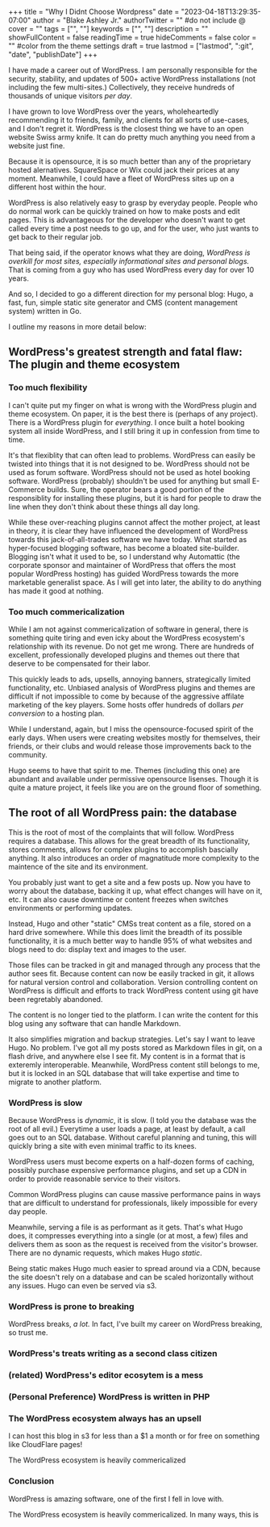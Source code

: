 +++
title = "Why I Didnt Choose Wordpress"
date = "2023-04-18T13:29:35-07:00"
author = "Blake Ashley Jr."
authorTwitter = "" #do not include @
cover = ""
tags = ["", ""]
keywords = ["", ""]
description = ""
showFullContent = false
readingTime = true
hideComments = false
color = "" #color from the theme settings
draft = true
lastmod = ["lastmod", ":git", "date", "publishDate"]
+++

I have made a career out of WordPress. I am personally responsible for the security, stability, and updates of 500+ active WordPress installations (not including the few multi-sites.) Collectively, they receive hundreds of thousands of unique visitors *per day*.

I have grown to love WordPress over the years, wholeheartedly recommending it to friends, family, and clients for all sorts of use-cases, and I don't regret it. WordPress is the closest thing we have to an open website Swiss army knife. It can do pretty much anything you need from a website just fine.

Because it is opensource, it is so much better than any of the proprietary hosted alernatives. SquareSpace or Wix could jack their prices at any moment. Meanwhile, I could have a fleet of WordPress sites up on a different host within the hour.

WordPress is also relatively easy to grasp by everyday people. People who do normal work can be quickly trained on how to make posts and edit pages. This is advantageous for the developer who doesn't want to get called every time a post needs to go up, and for the user, who just wants to get back to their regular job.

That being said, if the operator knows what they are doing, *WordPress is overkill for most sites, especially informational sites and personal blogs.* That is coming from a guy who has used WordPress every day for over 10 years.

And so, I decided to go a different direction for my personal blog: Hugo, a fast, fun, simple static site generator and CMS (content management system) written in Go.

I outline my reasons in more detail below:

## WordPress's greatest strength and fatal flaw: The plugin and theme ecosystem

### Too much flexibility

I can't quite put my finger on what is wrong with the WordPress plugin and theme ecosystem. On paper, it is the best there is (perhaps of any project). There is a WordPress plugin for *everything*. I once built a hotel booking system all inside WordPress, and I still bring it up in confession from time to time.

It's that flexiblity that can often lead to problems. WordPress can easily be twisted into things that it is not designed to be. WordPress should not be used as forum software. WordPress should not be used as hotel booking software. WordPress (probably) shouldn't be used for anything but small E-Commerce builds. Sure, the operator bears a good portion of the responsiblity for installing these plugins, but it is hard for people to draw the line when they don't think about these things all day long.

While these over-reaching plugins cannot affect the mother project, at least in theory, it is clear they have influenced the development of WordPress towards this jack-of-all-trades software we have today. What started as hyper-focused blogging software, has become a bloated site-builder. Blogging isn't what it used to be, so I understand why Automattic (the corporate sponsor and maintainer of WordPress that offers the most popular WordPress hosting) has guided WordPress towards the more marketable generalist space. As I will get into later, the ability to do anything has made it good at nothing.

### Too much commericalization

While I am not against commericalization of software in general, there is something quite tiring and even icky about the WordPress ecosystem's relationship with its revenue. Do not get me wrong. There are hundreds of excellent, professionally developed plugins and themes out there that deserve to be compensated for their labor.

This quickly leads to ads, upsells, annoying banners, strategically limited functionality, etc. Unbiased analysis of WordPress plugins and themes are difficult if not impossible to come by because of the aggressive affilate marketing of the key players. Some hosts offer hundreds of dollars *per conversion* to a hosting plan.

While I understand, again, but I miss the opensource-focused spirit of the early days. When users were creating websites mostly for themselves, their friends, or their clubs and would release those improvements back to the community.

Hugo seems to have that spirit to me. Themes (including this one) are abundant and available under permissive opensource lisenses. Though it is quite a mature project, it feels like you are on the ground floor of something.

## The root of all WordPress pain: the database

This is the root of most of the complaints that will follow. WordPress requires a database. This allows for the great breadth of its functionality, stores comments, allows for complex plugins to accomplish bascially anything. It also introduces an order of magnatitude more complexity to the maintence of the site and its environment.

You probably just want to get a site and a few posts up. Now you have to worry about the database, backing it up, what effect changes will have on it, etc. It can also cause downtime or content freezes when switches environments or performing updates.

Instead, Hugo and other "static" CMSs treat content as a file, stored on a hard drive somewhere. While this does limit the breadth of its possible functionality, it is a much better way to handle 95% of what websites and blogs need to do: display text and images to the user.

Those files can be tracked in git and managed through any process that the author sees fit. Because content can now be easily tracked in git, it allows for natural version control and collaboration. Version controlling content on WordPress is difficult and efforts to track WordPress content using git have been regretably abandoned.

The content is no longer tied to the platform. I can write the content for this blog using any software that can handle Markdown.

It also simplifies migration and backup strategies. Let's say I want to leave Hugo. No problem. I've got all my posts stored as Markdown files in git, on a flash drive, and anywhere else I see fit. My content is in a format that is exteremly interoperable. Meanwhile, WordPress content still belongs to me, but it is locked in an SQL database that will take expertise and time to migrate to another platform.

### WordPress is slow

Because WordPress is *dynamic*, it is slow. (I told you the database was the root of all evil.) Everytime a user loads a page, at least by default, a call goes out to an SQL database. Without careful planning and tuning, this will quickly bring a site with even minimal traffic to its knees. 

WordPress users must become experts on a half-dozen forms of caching, possibly purchase expensive performance plugins, and set up a CDN in order to provide reasonable service to their visitors.

Common WordPress plugins can cause massive performance pains in ways that are difficult to understand for professionals, likely impossible for every day people.

Meanwhile, serving a file is as performant as it gets. That's what Hugo does, it compresses everything into a single (or at most, a few) files and delivers them as soon as the request is received from the visitor's browser. There are no dynamic requests, which makes Hugo *static*.

Being static makes Hugo much easier to spread around via a CDN, because the site doesn't rely on a database and can be scaled horizontally without any issues. Hugo can even be served via s3.

### WordPress is prone to breaking

WordPress breaks, *a lot.* In fact, I've built my career on WordPress breaking, so trust me.

### WordPress's treats writing as a second class citizen

### (related) WordPress's editor ecosytem is a mess

### (Personal Preference) WordPress is written in PHP

### The WordPress ecosystem always has an upsell

I can host this blog in s3 for less than a $1 a month or for free on something like CloudFlare pages!

The WordPress ecosystem is heavily commericalized

### Conclusion

WordPress is amazing software, one of the first I fell in love with.

The WordPress ecosystem is heavily commericalized. In many ways, this is 